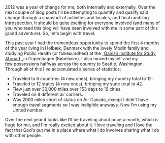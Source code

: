 2012 was a year of change for me, both internally and externally. Over the next couple of blog posts I'll be attempting to quantify and qualify said change through a snapshot of activities and locales, and final rambling introspection. It should be quite exciting for everyone involved (and many of you who read this blog will have been involved with me in some part of this grand adventure). So, let's begin with travel.



This past year I had the tremendous opportunity to spend the first 4 months of the year living in Holbæk, Denmark with the lovely Modin family and studying Public Health (or folkesundhed) at the _[Danish Institute for Study Abroad][1] _in Copenhagen (Købehavn). I also moved myself and my few possessions halfway across the country to Seattle, Washington. Through all of this I've accumulated a series of statistics:



* Traveled to 6 countries (4 new ones), bringing my country total to 12.
* Traveled to 12 states (4 new ones), bringing my state total to 42.
* Flew just over 30,000 miles over 153 days to 16 cities.
* Traveled on 8 different air carriers.
* Was 2000 miles short of status on Air Canada, except I didn't have enough travel segments so I was ineligible anyways. Now I'm using my United number.



Over the next year it looks like I'll be traveling about once a month, which is huge for me, and I'm really excited about it. I love traveling and I love the fact that God's put me in a place where what I do involves sharing what I do with other people.

[1]: http://www.disabroad.org/ "DIS"